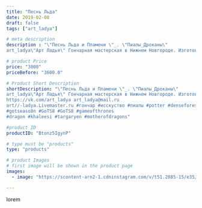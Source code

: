 ```yaml
---
title: "Песнь Льда"
date: 2019-02-08
draft: false
tags: ["art_ladya"]

# meta description
description : "\"Песнь Льда и Пламени \"_. \"Пиалы_Дроканы\" 
art_ladya\"Арт Ладья\" Гончарная мастерская в Нижнем Новгороде. Изготовление керамики и мастер//-классы по обучен"

# product Price
price: "3000"
priceBefore: "3600.0"

# Product Short Description
shortDescription: "\"Песнь Льда и Пламени \"_. \"Пиалы_Дроканы\" 
art_ladya\"Арт Ладья\" Гончарная мастерская в Нижнем Новгороде. Изготовление керамики и мастер//-классы по обучению. 
https://vk.com/art_ladya art_ladya@mail.ru 
art//-ladya.Livemaster.ru #гончар #исскуство #пиалы #potter #denseforest #handmade #bowls #керамика #гончарнаяпосуда #эксклюзивнаякерамика #ceramicar #claygoods #teabowls #earthenware #ceramic #design #magic #restaurant #ceramicart #tea #clay #авторскаякерамика #дрокон #dragon
#gotseaso8n #GoTS8 #GoTS8 #gameofthrones
#dragon #khaleesi #targaryen #motherofdragons"

#product ID
productID: "Btonz5IgynP"

# type must be "products"
type: "products"

# product Images
# first image will be shown in the product page
images:
  - image: "https://scontent-arn2-1.cdninstagram.com/v/t51.2885-15/e35/51511204_341279409811571_5700468430112124395_n.jpg?tp=1&_nc_ht=scontent-arn2-1.cdninstagram.com&_nc_cat=111&_nc_ohc=36CNcjQ_mz8AX9G_cfG&ccb=7-4&oh=ba9568ef45a1854cf1d87f023120cf08&oe=60835162&_nc_sid=86f79a&ig_cache_key=MTk3NTAwMzUyNjQ1NTMwNjcwMw%3D%3D.2-ccb7-4"

---
```

lorem
